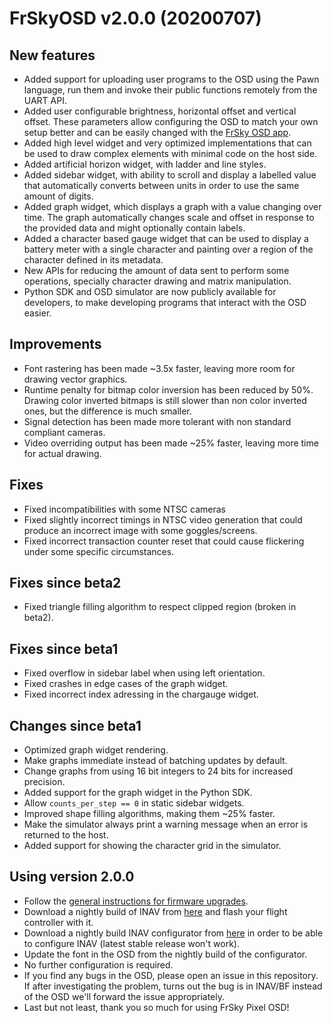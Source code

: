 FrSkyOSD v2.0.0 (20200707)
==========================

## New features

- Added support for uploading user programs to the OSD using
  the Pawn language, run them and invoke their public functions
  remotely from the UART API.
- Added user configurable brightness, horizontal offset and vertical
  offset. These parameters allow configuring the OSD to match your
  own setup better and can be easily changed with the [FrSky OSD
  app](https://github.com/FrSkyRC/FrSkyOSDApp/releases).
- Added high level widget and very optimized implementations that
  can be used to draw complex elements with minimal code on the host
  side.
- Added artificial horizon widget, with ladder and line styles.
- Added sidebar widget, with ability to scroll and display a labelled
  value that automatically converts between units in order to use
  the same amount of digits.
- Added graph widget, which displays a graph with a value changing
  over time. The graph automatically changes scale and offset in
  response to the provided data and might optionally contain labels.
- Added a character based gauge widget that can be used to display
  a battery meter with a single character and painting over a
  region of the character defined in its metadata.
- New APIs for reducing the amount of data sent to perform some
  operations, specially character drawing and matrix manipulation.
- Python SDK and OSD simulator are now publicly available for
  developers, to make developing programs that interact with the OSD
  easier.

## Improvements

- Font rastering has been made ~3.5x faster, leaving more room
  for drawing vector graphics.
- Runtime penalty for bitmap color inversion has been reduced by 50%.
  Drawing color inverted bitmaps is still slower than non color
  inverted ones, but the difference is much smaller.
- Signal detection has been made more tolerant with non standard
  compliant cameras.
- Video overriding output has been made ~25% faster, leaving more
  time for actual drawing.

## Fixes

- Fixed incompatibilities with some NTSC cameras
- Fixed slightly incorrect timings in NTSC video generation that
  could produce an incorrect image with some goggles/screens.
- Fixed incorrect transaction counter reset that could cause
  flickering under some specific circumstances.

## Fixes since beta2

- Fixed triangle filling algorithm to respect clipped region (broken in beta2).

## Fixes since beta1

- Fixed overflow in sidebar label when using left orientation.
- Fixed crashes in edge cases of the graph widget.
- Fixed incorrect index adressing in the chargauge widget.

## Changes since beta1
- Optimized graph widget rendering.
- Make graphs immediate instead of batching updates by default.
- Change graphs from using 16 bit integers to 24 bits for increased precision.
- Added support for the graph widget in the Python SDK.
- Allow `counts_per_step == 0` in static sidebar widgets.
- Improved shape filling algorithms, making them ~25% faster.
- Make the simulator always print a warning message when an error is returned to the host.
- Added support for showing the character grid in the simulator.

## Using version 2.0.0

- Follow the [general instructions for firmware upgrades](README.md).
- Download a nightly build of INAV from [here](https://github.com/iNavFlight/inav/actions/runs/161114875)
  and flash your flight controller with it.
- Download a nightly build INAV configurator from [here](https://drive.google.com/drive/folders/1qLdovu8kmf0oxgtOjjjhycgF4comZlsL) in order to be able to configure INAV (latest stable release won't work).
- Update the font in the OSD from the nightly build of the configurator.
- No further configuration is required.
- If you find any bugs in the OSD, please open an issue in this
  repository. If after investigating the problem, turns out the bug is
  in INAV/BF instead of the OSD we'll forward the issue appropriately.
- Last but not least, thank you so much for using FrSky Pixel OSD!
